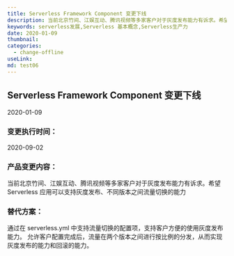 ```yaml
---
title: Serverless Framework Component 变更下线
description: 当前北京竹间、江娱互动、腾讯视频等多家客户对于灰度发布能力有诉求。希望 Serverless 应用可以支持灰度发布、不同版本之间流量切换的能力
keywords: serverless发展,Serverless 基本概念,Serverless生产力
date: 2020-01-09
thumbnail:  
categories:
  - change-offline
useLink: 
md: test06
---
```

## **Serverless Framework Component 变更下线**

2020-01-09

### **变更执行时间**：
2020-09-02

### **产品变更内容**：

当前北京竹间、江娱互动、腾讯视频等多家客户对于灰度发布能力有诉求。希望 Serverless 应用可以支持灰度发布、不同版本之间流量切换的能力

### **替代方案**：
通过在 serverless.yml 中支持流量切换的配置项，支持客户方便的使用灰度发布能力。
允许客户配置完成后，流量在两个版本之间进行按比例的分发，从而实现灰度发布的能力和回滚的能力。



